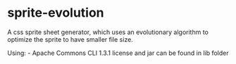 # sprite-evolution
A css sprite sheet generator, which uses an evolutionary algorithm to optimize the sprite to have smaller file size.

Using:
	- Apache Commons CLI 1.3.1 license and jar can be found in lib folder